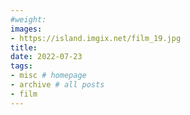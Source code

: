 ```yaml
---
#weight: 
images:
- https://island.imgix.net/film_19.jpg
title: 
date: 2022-07-23
tags:
- misc # homepage
- archive # all posts
- film
---
```

